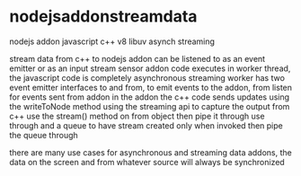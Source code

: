 # nodejsaddonstreamdata
nodejs addon javascript c++ v8 libuv asynch streaming

stream data from c++ to nodejs
addon can be listened to as an event emitter or as an input stream
sensor addon code executes in worker thread, the javascript code is completely asynchronous
streaming worker has two event emitter interfaces to and from, to emit events to the addon, from listen for events sent from addon
in the addon the c++ code sends updates using the writeToNode method
using the streaming api
to capture the output from c++ use the stream() method on from object then pipe it through
use through and a queue to have stream created only when invoked then pipe the queue through

there are many use cases for asynchronous and streaming data addons, the data on the screen and from whatever source will always be synchronized
